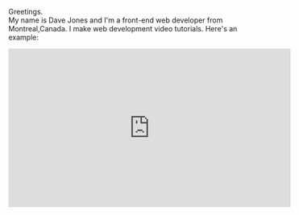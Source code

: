 Greetings.
<br>
My name is Dave Jones and I'm a front-end web developer from Montreal,Canada. I make web development video tutorials. Here's an example:
<br>
<iframe width="560" height="315" src="https://www.youtube.com/embed/h-ZCVUAzR-0" frameborder="0" allow="accelerometer; autoplay; encrypted-media; gyroscope; picture-in-picture" allowfullscreen></iframe>
